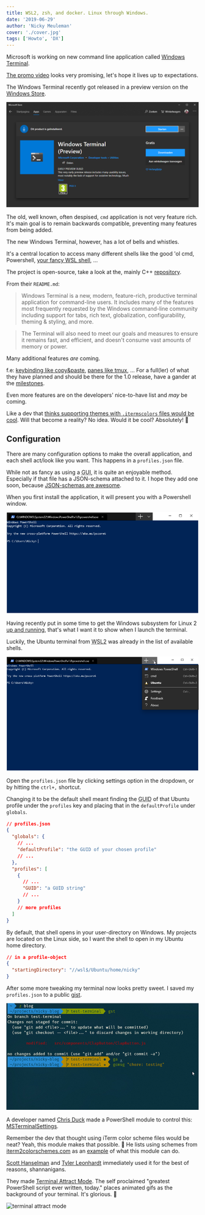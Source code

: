 ```yaml
---
title: WSL2, zsh, and docker. Linux through Windows.
date: '2019-06-29'
author: 'Nicky Meuleman'
cover: './cover.jpg'
tags: ['Howto', 'DX']
---
```


Microsoft is working on new command line application called [Windows Terminal](https://devblogs.microsoft.com/commandline/introducing-windows-terminal/).

[The promo video](https://www.youtube.com/watch?v=8gw0rXPMMPE) looks very promising, let's hope it lives up to expectations.

The Windows Terminal recently got released in a preview version on the [Windows Store](https://www.microsoft.com/en-us/p/windows-terminal-preview/9n0dx20hk701).

![store listing](store.png)

The old, well known, often despised, `cmd` application is not very feature rich. It's main goal is to remain backwards compatible, preventing many features from being added.

The new Windows Terminal, however, has a lot of bells and whistles.

It's a central location to access many different shells like the good 'ol cmd, Powershell, [your fancy WSL shell](/blog/linux-on-windows-wsl2-zsh-docker), ...

The project is open-source, take a look at the, mainly C++ [repository](https://github.com/microsoft/terminal).

From their `README.md`:

> Windows Terminal is a new, modern, feature-rich, productive terminal application for command-line users. It includes many of the features most frequently requested by the Windows command-line community including support for tabs, rich text, globalization, configurability, theming & styling, and more.

> The Terminal will also need to meet our goals and measures to ensure it remains fast, and efficient, and doesn't consume vast amounts of memory or power.

Many additional features _are_ coming.

f.e: [keybinding like copy&paste](https://github.com/microsoft/terminal/pull/1093#event-2438652452), [panes like tmux](https://github.com/microsoft/terminal/pull/825), ...
For a full(ler) of what they have planned and should be there for the 1.0 release, have a gander at the [milestones](https://github.com/microsoft/terminal/milestone/6).

Even more features are on the developers' nice-to-have list and _may_ be coming.

Like a dev that [thinks supporting themes with `.itermscolors` files would be cool](https://github.com/microsoft/terminal/issues/711#issuecomment-493087463).
Will that become a reality? No idea.
Would it be cool? Absolutely! 🤩

## Configuration

There are many configuration options to make the overall application, and each shell act/look like you want.
This happens in a `profiles.json` file.

While not as fancy as using a <abbr title="Graphical user interface">GUI</abbr>, it is quite an enjoyable method.
Especially if that file has a JSON-schema attached to it.
I hope they add one soon, because [JSON-schemas are awesome](/blog/json-schema/).

When you first install the application, it will present you with a Powershell window.

![default PowerShell](default-powershell.png)

Having recently put in some time to get the Windows subsystem for Linux 2 [up and running](/blog/linux-on-windows-wsl2-zsh-docker), that's what I want it to show when I launch the terminal.

Luckily, the Ubuntu terminal from <abbr title="Windows subsystem for Linux 2">WSL2</abbr> was already in the list of available shells.

![shell list clicking the dropdown](shell-list.png)

Open the `profiles.json` file by clicking settings option in the dropdown, or by hitting the `ctrl+,` shortcut.

Changing it to be the default shell meant finding the <abbr title="globally unique identifier">GUID</abbr> of that Ubuntu profile under the `profiles` key and placing that in the `defaultProfile` under `globals`.

```json
// profiles.json
{
  "globals": {
    // ...
    "defaultProfile": "the GUID of your chosen profile"
    // ...
  },
  "profiles": [
    {
      // ...
      "GUID": "a GUID string"
      // ...
    }
    // more profiles
  ]
}
```

By default, that shell opens in your user-directory on Windows.
My projects are located on the Linux side, so I want the shell to open in my Ubuntu home directory.

```json
// in a profile-object
{
  "startingDirectory": "//wsl$/Ubuntu/home/nicky"
}
```

After some more tweaking my terminal now looks pretty sweet.
I saved my `profiles.json` to a public [gist](https://gist.github.com/NickyMeuleman/42c032b0991202864160faec57886954).

![Windows Terminal](pretty.gif)

A developer named [Chris Duck](https://twitter.com/gpduck) made a PowerShell module to control this: [MSTerminalSettings](https://github.com/gpduck/MSTerminalSettings).

Remember the dev that thought using iTerm color scheme files would be neat? Yeah, this module makes that possible. 🤯
He lists using schemes from [iterm2colorschemes.com](https://iterm2colorschemes.com/) as an [example](https://github.com/gpduck/MSTerminalSettings?WT.mc_id=-blog-scottha#examples) of what this module can do.

[Scott Hanselman](https://twitter.com/shanselman) and [Tyler Leonhardt](https://twitter.com/TylerLeonhardt) immediately used it for the best of reasons, shannanigans.

They made [Terminal Attract Mode](https://github.com/shanselman/TerminalAttractMode). The self proclaimed "greatest PowerShell script ever written, today." places animated gifs as the background of your terminal. It's glorious. 🤣

![terminal attract mode](https://user-images.githubusercontent.com/2892/60372165-8cfa0480-99b0-11e9-8e80-c37ab964f202.gif)
